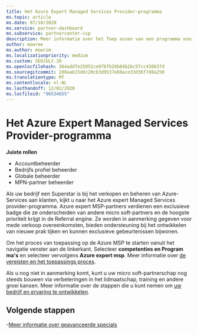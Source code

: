```yaml
---
title: Het Azure Expert Managed Services Provider-programma
ms.topic: article
ms.date: 07/10/2020
ms.service: partner-dashboard
ms.subservice: partnercenter-csp
description: Meer informatie over het Toep assen van een programma voor de Azure expert Managed Services provider voor het opvallen van andere partners en het verkrijgen van de hoogste prioriteit in de Referral engine.
author: mowree
ms.author: mowrim
ms.localizationpriority: medium
ms.custom: SEOJULY.20
ms.openlocfilehash: 364add7e25052ce97bfb26b84b26c5fcc430637d
ms.sourcegitcommit: 2d9aab15ddc20cb3d9537e68ace33d36f7d8a250
ms.translationtype: MT
ms.contentlocale: nl-NL
ms.lasthandoff: 12/02/2020
ms.locfileid: "96534655"
---
```

# <a name="azure-expert-managed-services-provider-program"></a>Het Azure Expert Managed Services Provider-programma

**Juiste rollen**

- Accountbeheerder
- Bedrijfs profiel beheerder
- Globale beheerder
- MPN-partner beheerder

Als uw bedrijf een Superstar is bij het verkopen en beheren van Azure-Services aan klanten, kijkt u naar het Azure expert Managed Services provider-programma. Azure expert MSP-partners verdienen een exclusieve badge die ze onderscheiden van andere micro soft-partners en de hoogste prioriteit krijgt in de Referral engine. Ze worden in aanmerking gegeven voor mede verkoop overeenkomsten, bieden ondersteuning bij het ontwikkelen van nieuwe prak tijken en kunnen exclusieve gebeurtenissen bijwonen.

Om het proces van toepassing op de Azure MSP te starten vanuit het navigatie venster aan de linkerkant. Selecteer **competenties en Program ma's** en selecteer vervolgens **Azure expert msp**. Meer informatie over [de vereisten en het toepassings proces](https://partner.microsoft.com/membership/azure-expert-msp). 

Als u nog niet in aanmerking komt, kunt u uw micro soft-partnerschap nog steeds bouwen via verbeteringen in het lidmaatschap, training en andere groei kansen.
Meer informatie over de stappen die u kunt nemen om [uw bedrijf en ervaring te ontwikkelen](https://partner.microsoft.com/membership/azure-expert-msp).

## <a name="next-steps"></a>Volgende stappen

-[Meer informatie over geavanceerde specials](advanced-specializations.md)
